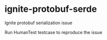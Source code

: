 # ignite-protobuf-serde
Ignite protobuf serialization issue

Run HumanTest testcase to reproduce the issue
